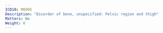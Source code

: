 ```yaml
---
ICD10: M8995
Description: "Disorder of bone, unspecified: Pelvic region and thigh"
Matters: No
Weight: 0
---
```

